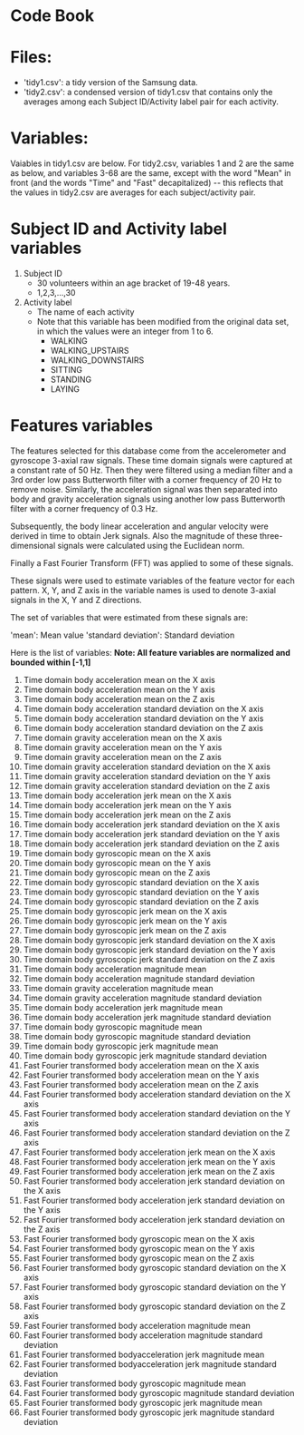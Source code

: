Code Book
==============================

Files:
==============================
- 'tidy1.csv': a tidy version of the Samsung data.
- 'tidy2.csv': a condensed version of tidy1.csv that contains only the averages among each Subject ID/Activity label pair for each activity.

Variables:
==============================
Vaiables in tidy1.csv are below. For tidy2.csv, variables 1 and 2 are the same as below, and variables 3-68 are the same, except with the word "Mean" in front (and the words "Time" and "Fast" decapitalized) -- this reflects that the values in tidy2.csv are averages for each subject/activity pair.

Subject ID and Activity label variables
=================================
1.	Subject ID
    * 30 volunteers within an age bracket of 19-48 years.
    * 1,2,3,...,30
2.	Activity label
    * The name of each activity
    * Note that this variable has been modified from the original data set, in which the values were an integer from 1 to 6. 
        * WALKING
        * WALKING_UPSTAIRS
        * WALKING_DOWNSTAIRS
        * SITTING
        * STANDING
        * LAYING

Features variables
=================================
The features selected for this database come from the accelerometer and gyroscope 3-axial raw signals. These time domain signals were captured at a constant rate of 50 Hz. Then they were filtered using a median filter and a 3rd order low pass Butterworth filter with a corner frequency of 20 Hz to remove noise. Similarly, the acceleration signal was then separated into body and gravity acceleration signals using another low pass Butterworth filter with a corner frequency of 0.3 Hz. 

Subsequently, the body linear acceleration and angular velocity were derived in time to obtain Jerk signals. Also the magnitude of these three-dimensional signals were calculated using the Euclidean norm. 

Finally a Fast Fourier Transform (FFT) was applied to some of these signals. 

These signals were used to estimate variables of the feature vector for each pattern.
X, Y, and Z axis in the variable names is used to denote 3-axial signals in the X, Y and Z directions.

The set of variables that were estimated from these signals are: 

'mean': Mean value
'standard deviation': Standard deviation

Here is the list of variables:
**Note: All feature variables are normalized and bounded within [-1,1]**
1.	Time domain body acceleration mean on the X axis
2.	Time domain body acceleration mean on the Y axis
3.	Time domain body acceleration mean on the Z axis
4.	Time domain body acceleration standard deviation on the X axis
5.	Time domain body acceleration standard deviation on the Y axis
6.	Time domain body acceleration standard deviation on the Z axis
7.	Time domain gravity acceleration mean on the X axis
8.	Time domain gravity acceleration mean on the Y axis
9.	Time domain gravity acceleration mean on the Z axis
10.	Time domain gravity acceleration standard deviation on the X axis
11.	Time domain gravity acceleration standard deviation on the Y axis
12.	Time domain gravity acceleration standard deviation on the Z axis
13.	Time domain body acceleration jerk mean on the X axis
14.	Time domain body acceleration jerk mean on the Y axis
15.	Time domain body acceleration jerk mean on the Z axis
16.	Time domain body acceleration jerk standard deviation on the X axis
17.	Time domain body acceleration jerk standard deviation on the Y axis
18.	Time domain body acceleration jerk standard deviation on the Z axis
19.	Time domain body gyroscopic mean on the X axis
20.	Time domain body gyroscopic mean on the Y axis
21.	Time domain body gyroscopic mean on the Z axis
22.	Time domain body gyroscopic standard deviation on the X axis
23.	Time domain body gyroscopic standard deviation on the Y axis
24.	Time domain body gyroscopic standard deviation on the Z axis
25.	Time domain body gyroscopic jerk mean on the X axis
26.	Time domain body gyroscopic jerk mean on the Y axis
27.	Time domain body gyroscopic jerk mean on the Z axis
28.	Time domain body gyroscopic jerk standard deviation on the X axis
29.	Time domain body gyroscopic jerk standard deviation on the Y axis
30.	Time domain body gyroscopic jerk standard deviation on the Z axis
31.	Time domain body acceleration magnitude mean
32.	Time domain body acceleration magnitude standard deviation
33.	Time domain gravity acceleration magnitude mean
34.	Time domain gravity acceleration magnitude standard deviation
35.	Time domain body acceleration jerk magnitude mean
36.	Time domain body acceleration jerk magnitude standard deviation
37.	Time domain body gyroscopic magnitude mean
38.	Time domain body gyroscopic magnitude standard deviation
39.	Time domain body gyroscopic jerk magnitude mean
40.	Time domain body gyroscopic jerk magnitude standard deviation
41.	Fast Fourier transformed body acceleration mean on the X axis
42.	Fast Fourier transformed body acceleration mean on the Y axis
43.	Fast Fourier transformed body acceleration mean on the Z axis
44.	Fast Fourier transformed body acceleration standard deviation on the X axis
45.	Fast Fourier transformed body acceleration standard deviation on the Y axis
46.	Fast Fourier transformed body acceleration standard deviation on the Z axis
47.	Fast Fourier transformed body acceleration jerk mean on the X axis
48.	Fast Fourier transformed body acceleration jerk mean on the Y axis
49.	Fast Fourier transformed body acceleration jerk mean on the Z axis
50.	Fast Fourier transformed body acceleration jerk standard deviation on the X axis
51.	Fast Fourier transformed body acceleration jerk standard deviation on the Y axis
52.	Fast Fourier transformed body acceleration jerk standard deviation on the Z axis
53.	Fast Fourier transformed body gyroscopic mean on the X axis
54.	Fast Fourier transformed body gyroscopic mean on the Y axis
55.	Fast Fourier transformed body gyroscopic mean on the Z axis
56.	Fast Fourier transformed body gyroscopic standard deviation on the X axis
57.	Fast Fourier transformed body gyroscopic standard deviation on the Y axis
58.	Fast Fourier transformed body gyroscopic standard deviation on the Z axis
59.	Fast Fourier transformed body acceleration magnitude mean
60.	Fast Fourier transformed body acceleration magnitude standard deviation
61.	Fast Fourier transformed bodyacceleration jerk magnitude mean
62.	Fast Fourier transformed bodyacceleration jerk magnitude standard deviation
63.	Fast Fourier transformed body gyroscopic magnitude mean
64.	Fast Fourier transformed body gyroscopic magnitude standard deviation
65.	Fast Fourier transformed body gyroscopic jerk magnitude mean
66.	Fast Fourier transformed body gyroscopic jerk magnitude standard deviation
